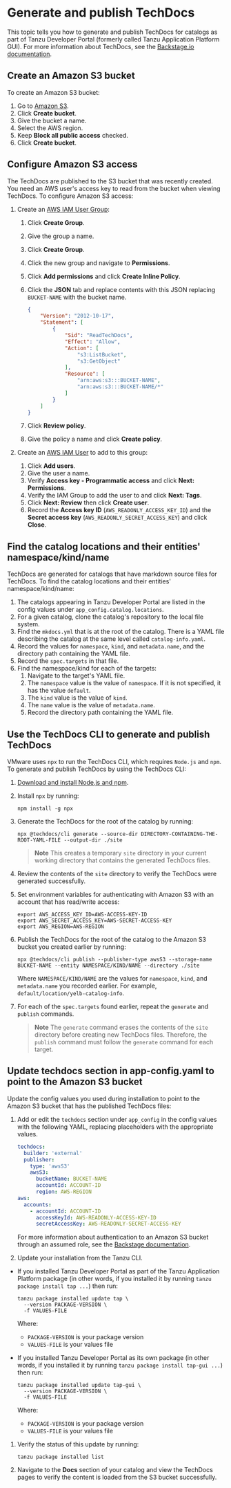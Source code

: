 # Generate and publish TechDocs

This topic tells you how to generate and publish TechDocs for catalogs as part of
Tanzu Developer Portal (formerly called Tanzu Application Platform GUI).
For more information about TechDocs, see the
[Backstage.io documentation](https://backstage.io/docs/features/techdocs/).

## <a id="create-s3-bucket"></a> Create an Amazon S3 bucket

To create an Amazon S3 bucket:

1. Go to [Amazon S3](https://s3.console.aws.amazon.com/s3/home).
1. Click **Create bucket**.
1. Give the bucket a name.
1. Select the AWS region.
1. Keep **Block all public access** checked.
1. Click **Create bucket**.

## <a id="configure-s3-access"></a> Configure Amazon S3 access

The TechDocs are published to the S3 bucket that was recently created.
You need an AWS user's access key to read from the bucket when viewing TechDocs.
To configure Amazon S3 access:

1. Create an [AWS IAM User Group](https://console.aws.amazon.com/iamv2/home#/groups):
    1. Click **Create Group**.
    2. Give the group a name.
    3. Click **Create Group**.
    4. Click the new group and navigate to **Permissions**.
    5. Click **Add permissions** and click **Create Inline Policy**.
    6. Click the **JSON** tab and replace contents with this JSON replacing `BUCKET-NAME` with the
       bucket name.

        ```json
        {
            "Version": "2012-10-17",
            "Statement": [
                {
                    "Sid": "ReadTechDocs",
                    "Effect": "Allow",
                    "Action": [
                        "s3:ListBucket",
                        "s3:GetObject"
                    ],
                    "Resource": [
                        "arn:aws:s3:::BUCKET-NAME",
                        "arn:aws:s3:::BUCKET-NAME/*"
                    ]
                }
            ]
        }
        ```

    7. Click **Review policy**.
    8. Give the policy a name and click **Create policy**.

2. Create an [AWS IAM User](https://console.aws.amazon.com/iamv2/home#/users) to add to this group:
   1. Click **Add users**.
   2. Give the user a name.
   3. Verify **Access key - Programmatic access** and click **Next: Permissions**.
   4. Verify the IAM Group to add the user to and click **Next: Tags**.
   5. Click **Next: Review** then click **Create user**.
   6. Record the **Access key ID** (`AWS_READONLY_ACCESS_KEY_ID`) and the **Secret access key**
      (`AWS_READONLY_SECRET_ACCESS_KEY`) and click **Close**.

## <a id="find-cat-loc-and-entities"></a> Find the catalog locations and their entities' namespace/kind/name

TechDocs are generated for catalogs that have markdown source files for TechDocs.
To find the catalog locations and their entities' namespace/kind/name:

1. The catalogs appearing in Tanzu Developer Portal are listed in the config values under
   `app_config.catalog.locations`.
1. For a given catalog, clone the catalog's repository to the local file system.
1. Find the `mkdocs.yml` that is at the root of the catalog. There is a YAML file describing the
   catalog at the same level called `catalog-info.yaml`.
1. Record the values for `namespace`, `kind`, and `metadata.name`, and the directory path containing
   the YAML file.
1. Record the `spec.targets` in that file.
1. Find the namespace/kind</name> for each of the targets:
    1. Navigate to the target's YAML file.
    2. The `namespace` value is the value of `namespace`. If it is not specified, it has the value
       `default`.
    3. The `kind` value is the value of `kind`.
    4. The `name` value is the value of `metadata.name`.
    5. Record the directory path containing the YAML file.

## <a id="use-techdocs-cli"></a> Use the TechDocs CLI to generate and publish TechDocs

VMware uses `npx` to run the TechDocs CLI, which requires `Node.js` and `npm`.
To generate and publish TechDocs by using the TechDocs CLI:

1. [Download and install Node.js and npm](https://docs.npmjs.com/downloading-and-installing-node-js-and-npm).
2. Install `npx` by running:

    ```console
    npm install -g npx
    ```

3. Generate the TechDocs for the root of the catalog by running:

    ```console
    npx @techdocs/cli generate --source-dir DIRECTORY-CONTAINING-THE-ROOT-YAML-FILE --output-dir ./site
    ```

    > **Note** This creates a temporary `site` directory in your current working directory that
    > contains the generated TechDocs files.

4. Review the contents of the `site` directory to verify the TechDocs were generated successfully.
5. Set environment variables for authenticating with Amazon S3 with an account that has read/write access:

    ```console
    export AWS_ACCESS_KEY_ID=AWS-ACCESS-KEY-ID
    export AWS_SECRET_ACCESS_KEY=AWS-SECRET-ACCESS-KEY
    export AWS_REGION=AWS-REGION
    ```

6. Publish the TechDocs for the root of the catalog to the Amazon S3 bucket you created earlier by running:

    ```console
    npx @techdocs/cli publish --publisher-type awsS3 --storage-name BUCKET-NAME --entity NAMESPACE/KIND/NAME --directory ./site
    ```

    Where `NAMESPACE/KIND/NAME` are the values for `namespace`, `kind`, and `metadata.name` you
    recorded earlier. For example, `default/location/yelb-catalog-info`.

7. For each of the `spec.targets` found earlier, repeat the `generate` and `publish` commands.

    > **Note** The `generate` command erases the contents of the `site` directory before creating new
    TechDocs files. Therefore, the `publish` command must follow the `generate` command for each target.

## <a id="update-app-config.yaml"></a> Update techdocs section in app-config.yaml to point to the Amazon S3 bucket

Update the config values you used during installation to point to the Amazon S3 bucket that has the
published TechDocs files:

1. Add or edit the `techdocs` section under `app_config` in the config values with the following
   YAML, replacing placeholders with the appropriate values.

    ```yaml
    techdocs:
      builder: 'external'
      publisher:
        type: 'awsS3'
        awsS3:
          bucketName: BUCKET-NAME
          accountId: ACCOUNT-ID
          region: AWS-REGION
    aws:
      accounts:
        - accountId: ACCOUNT-ID
          accessKeyId: AWS-READONLY-ACCESS-KEY-ID
          secretAccessKey: AWS-READONLY-SECRET-ACCESS-KEY
    ```

    For more information about authentication to an Amazon S3 bucket through an assumed role, see the
    [Backstage documentation](https://backstage.io/docs/features/techdocs/using-cloud-storage/#configuring-aws-s3-bucket-with-techdocs).

2. Update your installation from the Tanzu CLI.

  - If you installed Tanzu Developer Portal as part of the Tanzu Application Platform
    package (in other words, if you installed it by running `tanzu package install tap ...`) then
    run:

      ```console
      tanzu package installed update tap \
        --version PACKAGE-VERSION \
        -f VALUES-FILE
      ```

      Where:

      - `PACKAGE-VERSION` is your package version
      - `VALUES-FILE` is your values file

  - If you installed Tanzu Developer Portal as its own package (in other words, if you
    installed it by running `tanzu package install tap-gui ...`) then run:

      ```console
      tanzu package installed update tap-gui \
        --version PACKAGE-VERSION \
        -f VALUES-FILE
      ```

      Where:

      - `PACKAGE-VERSION` is your package version
      - `VALUES-FILE` is your values file

1. Verify the status of this update by running:

    ```console
    tanzu package installed list
    ```

1. Navigate to the **Docs** section of your catalog and view the TechDocs pages to verify the
   content is loaded from the S3 bucket successfully.

